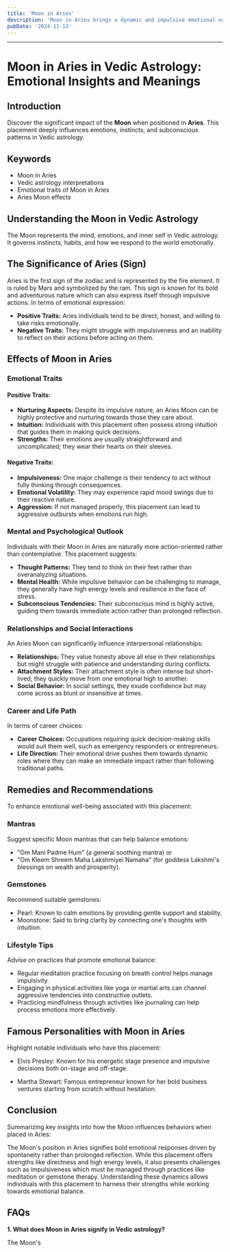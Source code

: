 ```yaml
---
title: 'Moon in Aries'
description: 'Moon in Aries brings a dynamic and impulsive emotional nature. Individuals are enthusiastic, courageous, and quick to act, often following their instincts and desires with vigor in Vedic Astrology'
pubDate: '2024-11-13'
---
```


---

# Moon in Aries in Vedic Astrology: Emotional Insights and Meanings

## Introduction

Discover the significant impact of the **Moon** when positioned in **Aries**. This placement deeply influences emotions, instincts, and subconscious patterns in Vedic astrology.

## Keywords

- Moon in Aries
- Vedic astrology interpretations
- Emotional traits of Moon in Aries
- Aries Moon effects

## Understanding the Moon in Vedic Astrology

The Moon represents the mind, emotions, and inner self in Vedic astrology. It governs instincts, habits, and how we respond to the world emotionally.

## The Significance of Aries (Sign)

Aries is the first sign of the zodiac and is represented by the fire element. It is ruled by Mars and symbolized by the ram. This sign is known for its bold and adventurous nature which can also express itself through impulsive actions. In terms of emotional expression:

- **Positive Traits:** Aries individuals tend to be direct, honest, and willing to take risks emotionally.
- **Negative Traits:** They might struggle with impulsiveness and an inability to reflect on their actions before acting on them.

## Effects of Moon in Aries

### Emotional Traits

#### Positive Traits:
- **Nurturing Aspects:** Despite its impulsive nature, an Aries Moon can be highly protective and nurturing towards those they care about.
- **Intuition:** Individuals with this placement often possess strong intuition that guides them in making quick decisions.
- **Strengths:** Their emotions are usually straightforward and uncomplicated; they wear their hearts on their sleeves.

#### Negative Traits:
- **Impulsiveness:** One major challenge is their tendency to act without fully thinking through consequences.
- **Emotional Volatility:** They may experience rapid mood swings due to their reactive nature.
- **Aggression:** If not managed properly, this placement can lead to aggressive outbursts when emotions run high.

### Mental and Psychological Outlook

Individuals with their Moon in Aries are naturally more action-oriented rather than contemplative. This placement suggests:

- **Thought Patterns:** They tend to think on their feet rather than overanalyzing situations.
- **Mental Health:** While impulsive behavior can be challenging to manage, they generally have high energy levels and resilience in the face of stress.
- **Subconscious Tendencies:** Their subconscious mind is highly active, guiding them towards immediate action rather than prolonged reflection.

### Relationships and Social Interactions

An Aries Moon can significantly influence interpersonal relationships:

- **Relationships:** They value honesty above all else in their relationships but might struggle with patience and understanding during conflicts.
- **Attachment Styles:** Their attachment style is often intense but short-lived; they quickly move from one emotional high to another.
- **Social Behavior:** In social settings, they exude confidence but may come across as blunt or insensitive at times.

### Career and Life Path

In terms of career choices:

- **Career Choices:** Occupations requiring quick decision-making skills would suit them well, such as emergency responders or entrepreneurs.
- **Life Direction:** Their emotional drive pushes them towards dynamic roles where they can make an immediate impact rather than following traditional paths.

## Remedies and Recommendations

To enhance emotional well-being associated with this placement:

### Mantras
Suggest specific Moon mantras that can help balance emotions:
- "Om Mani Padme Hum" (a general soothing mantra) or
- "Om Kleem Shreem Maha Lakshmiyei Namaha" (for goddess Lakshmi's blessings on wealth and prosperity).

### Gemstones
Recommend suitable gemstones:
- Pearl: Known to calm emotions by providing gentle support and stability.
- Moonstone: Said to bring clarity by connecting one's thoughts with intuition.

### Lifestyle Tips
Advise on practices that promote emotional balance:
- Regular meditation practice focusing on breath control helps manage impulsivity.
- Engaging in physical activities like yoga or martial arts can channel aggressive tendencies into constructive outlets.
- Practicing mindfulness through activities like journaling can help process emotions more effectively.

## Famous Personalities with Moon in Aries

Highlight notable individuals who have this placement:

* Elvis Presley: Known for his energetic stage presence and impulsive decisions both on-stage and off-stage.

* Martha Stewart: Famous entrepreneur known for her bold business ventures starting from scratch without hesitation.

## Conclusion

Summarizing key insights into how the Moon influences behaviors when placed in Aries:

The Moon's position in Aries signifies bold emotional responses driven by spontaneity rather than prolonged reflection. While this placement offers strengths like directness and high energy levels, it also presents challenges such as impulsiveness which must be managed through practices like meditation or gemstone therapy. Understanding these dynamics allows individuals with this placement to harness their strengths while working towards emotional balance.

## FAQs

**1. What does Moon in Aries signify in Vedic astrology?**

The Moon's